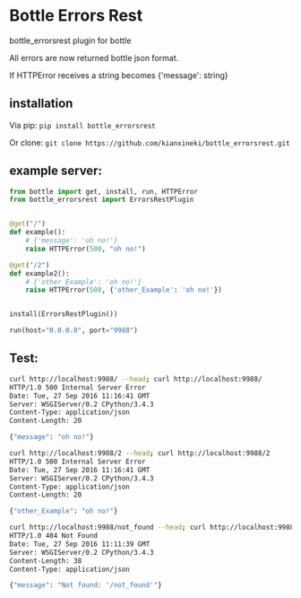 # Bottle Errors Rest
bottle_errorsrest plugin for bottle

All errors are now returned bottle json format.

If HTTPError receives a string becomes {'message': string}

## installation

Via pip:
```pip install bottle_errorsrest```

Or clone:
```git clone https://github.com/kianxineki/bottle_errorsrest.git```


## example server:
```python
from bottle import get, install, run, HTTPError
from bottle_errorsrest import ErrorsRestPlugin


@get("/")
def example():
    # {'message': 'oh no!'}
    raise HTTPError(500, "oh no!")

@get("/2")
def example2():
    # {'other_Example': 'oh no!'}
    raise HTTPError(500, {'other_Example': 'oh no!'})


install(ErrorsRestPlugin())

run(host="0.0.0.0", port="9988")

```

## Test:
```bash
curl http://localhost:9988/ --head; curl http://localhost:9988/
HTTP/1.0 500 Internal Server Error
Date: Tue, 27 Sep 2016 11:16:41 GMT
Server: WSGIServer/0.2 CPython/3.4.3
Content-Type: application/json
Content-Length: 20

{"message": "oh no!"}

curl http://localhost:9988/2 --head; curl http://localhost:9988/2
HTTP/1.0 500 Internal Server Error
Date: Tue, 27 Sep 2016 11:16:41 GMT
Server: WSGIServer/0.2 CPython/3.4.3
Content-Type: application/json
Content-Length: 20

{"other_Example": "oh no!"}

curl http://localhost:9988/not_found --head; curl http://localhost:9988/not_found
HTTP/1.0 404 Not Found
Date: Tue, 27 Sep 2016 11:11:39 GMT
Server: WSGIServer/0.2 CPython/3.4.3
Content-Length: 38
Content-Type: application/json

{"message": "Not found: '/not_found'"}
```
